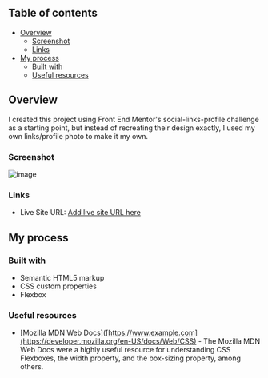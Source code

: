 ## Table of contents

- [Overview](#overview)
  - [Screenshot](#screenshot)
  - [Links](#links)
- [My process](#my-process)
  - [Built with](#built-with)
  - [Useful resources](#useful-resources)

## Overview

I created this project using Front End Mentor's social-links-profile challenge as a starting point, but instead of recreating their design exactly, I used my own links/profile photo to make it my own. 

### Screenshot

![image](https://github.com/user-attachments/assets/49dbd63d-6356-4d91-be6b-9ee7b112803f)

### Links

- Live Site URL: [Add live site URL here](https://ahsanwritescode.github.io/social-links-profile/)

## My process

### Built with

- Semantic HTML5 markup
- CSS custom properties
- Flexbox

### Useful resources

- [Mozilla MDN Web Docs]([https://www.example.com](https://developer.mozilla.org/en-US/docs/Web/CSS) - The Mozilla MDN Web Docs were a highly useful resource for understanding CSS Flexboxes, the width property, and the box-sizing property, among others.




